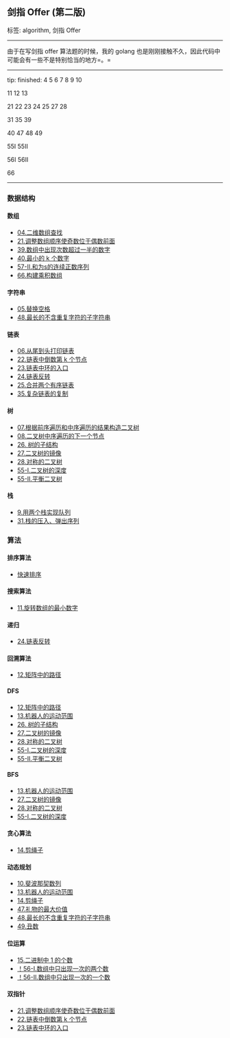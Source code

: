 ## 剑指 Offer (第二版)

标签: algorithm, 剑指 Offer

---

由于在写剑指 offer 算法题的时候，我的 golang 也是刚刚接触不久，因此代码中可能会有一些不是特别恰当的地方=。=

---

tip:
finished: 
4      5       6       7      8       9      10

11    12      13

21    22      23      24      25      27     28

31    35      39

40    47      48      49

55I  55II

56I  56II  

66  
 
---

### 数据结构
 
#### 数组

- [04.二维数组查找](array/two_dim_array_search04.go)
- [21.调整数组顺序使奇数位于偶数前面](twopointers/adjust_array_order_to_make_odd_number_precedes_even_number21.go)
- [39.数组中出现次数超过一半的数字](array/number_in_array_appears_more_than_half_the_time39.go)
- [40.最小的 k 个数字](array/minimum_k_numbers40.go)
- [57-II.和为s的连续正数序列](array/sequence_of_continuous_positive_numbers_with_sum_s57_II.go)
- [66.构建乘积数组](array/building_product_array66.go)

#### 字符串

- [05.替换空格](string/replace_blank.go)
- [48.最长的不含重复字符的子字符串](string/longest_substring_without_repeating_characters48.go)

#### 链表

- [06.从尾到头打印链表](linkedlist/print_list_reversingly06.go)
- [22.链表中倒数第 k 个节点](twopointers/kth_node_from_end_of_list23.go)
- [23.链表中环的入口](twopointers/entrance_of_cycle_in_the_list23.go)
- [24.链表反转](linkedlist/reverse_linked_list24.go)
- [25.合并两个有序链表](linkedlist/merge_two_sorted_lists25.go)
- [35.复杂链表的复制](linkedlist/replication_of_complex_linked_list35.go)

#### 树

- [07.根据前序遍历和中序遍历的结果构造二叉树](tree/build_tree_with_preorder_inorder_array07.go)
- [08.二叉树中序遍历的下一个节点](tree/next_node_of_inorder_binary_tree08.go)
- [26. 树的子结构](dfs/is_sub_structure_of_tree26.go)
- [27.二叉树的镜像](tree/invert_binary_tree27.go)
- [28.对称的二叉树](tree/symmetric_tree28.go)
- [55-I.二叉树的深度](tree/depth_of_binary_tree.go)
- [55-II.平衡二叉树](tree/check_if_a_balanced_binary_tree55II.go)

#### 栈

- [9.用两个栈实现队列](stack/implement_queue_with_two_stacks09.go)
- [31.栈的压入、弹出序列](stack/validate_stack_sequences31.go)

### 算法

#### 排序算法

- [快速排序](sort/quick_sort.go)

#### 搜索算法

- [11.旋转数组的最小数字](search/min_num_of_rotated_array11.go)

#### 递归

- [24.链表反转](linkedlist/reverse_linked_list24.go)

#### 回溯算法

- [12.矩阵中的路径](dfs/paths_in_the_matrix12.go)

#### DFS

- [12.矩阵中的路径](dfs/paths_in_the_matrix12.go)
- [13.机器人的运动范围](bfs/robots_range_of_motion13.go)
- [26. 树的子结构](dfs/is_sub_structure_of_tree26.go)
- [27.二叉树的镜像](tree/invert_binary_tree27.go)
- [28.对称的二叉树](tree/symmetric_tree28.go)
- [55-I.二叉树的深度](tree/depth_of_binary_tree.go)
- [55-II.平衡二叉树](tree/check_if_a_balanced_binary_tree55II.go)

#### BFS

- [13.机器人的运动范围](bfs/robots_range_of_motion13.go)
- [27.二叉树的镜像](tree/invert_binary_tree27.go)
- [28.对称的二叉树](tree/symmetric_tree28.go)
- [55-I.二叉树的深度](tree/depth_of_binary_tree.go)

#### 贪心算法

- [14.剪绳子](dynamic/cut_the_rope14.go)

#### 动态规划
- [10.斐波那契数列](dynamic/fibonacci.go)
- [13.机器人的运动范围](bfs/robots_range_of_motion13.go)
- [14.剪绳子](dynamic/cut_the_rope14.go)
- [47.礼物的最大价值](dynamic/max_value_of_gifts47.go)
- [48.最长的不含重复字符的子字符串](string/longest_substring_without_repeating_characters48.go)
- [49.丑数](dynamic/ugly_number49.go)

#### 位运算

- [15.二进制中 1 的个数](bitmanipulate/count_of_1_bits15.go)
- [！56-I.数组中只出现一次的两个数](bitmanipulate/two_numbers_that_only_appear_once_in_an_array56I.go)
- [！56-II.数组中只出现一次的一个数](bitmanipulate/one_number_that_only_appear_once_in_an_array56II.go)

#### 双指针
- [21.调整数组顺序使奇数位于偶数前面](twopointers/adjust_array_order_to_make_odd_number_precedes_even_number21.go)
- [22.链表中倒数第 k 个节点](twopointers/kth_node_from_end_of_list23.go)
- [23.链表中环的入口](twopointers/entrance_of_cycle_in_the_list23.go)
